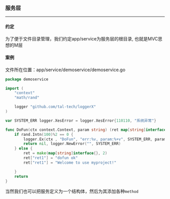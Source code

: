 ### 服务层
----
#### 约定
为了便于文件目录管理，我们约定app/service为服务层的根目录, 也就是MVC思想的M层

#### 案例
文件所在位置：app/service/demoservice/demoservice.go

```go
package demoservice

import (
	"context"
	"math/rand"

	logger "github.com/tal-tech/loggerX"
)

var SYSTEM_ERR logger.XesError = logger.XesError{110110, "系统异常"}

func DoFun(ctx context.Context, param string) (ret map[string]interface{}, err error) {
	if rand.Intn(100)%2 == 0 { 
		logger.Ex(ctx , "DoFun", "err:%v, param:%+v", SYSTEM_ERR, param)
		return nil, logger.NewError("", SYSTEM_ERR)
	} else {
		ret = make(map[string]interface{}, 2)
		ret["ret1"] = "dofun ok"
		ret["ret1"] = "Welcome to use myproject!"

	}
	return
}

```

当然我们也可以把服务定义为一个结构体，然后为其添加各种`method`

